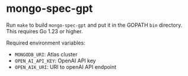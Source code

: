 # mongo-spec-gpt

Run `make` to build `mongo-spec-gpt` and put it in the GOPATH `bin` directory. This requires Go 1.23 or higher.

Required environment variables:

- `MONGODB_URI`: Atlas cluster 
- `OPEN_AI_API_KEY`: OpenAI API key
- `OPEN_AIK_URI`: URI to openAI API endpoint 

```
